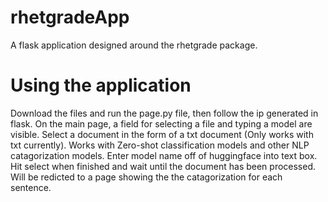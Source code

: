 # rhetgradeApp

A flask application designed around the rhetgrade package.

# Using the application
Download the files and run the page.py file, then follow the ip generated in flask.
On the main page, a field for selecting a file and typing a model are visible.
Select a document in the form of a txt document (Only works with txt currently).
Works with Zero-shot classification models and other NLP catagorization models.
Enter model name off of huggingface into text box.
Hit select when finished and wait until the document has been processed.
Will be redicted to a page showing the the catagorization for each sentence.
